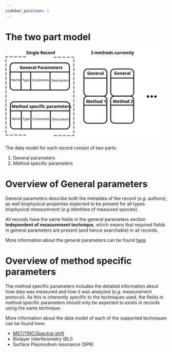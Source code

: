 ```yaml
---
sidebar_position: 1
---
```


# The two part model

![overview_img](../../static/img/record_overview.svg "overview")

The data model for each record consist of two parts:

 1. General parameters
 2. Method specific parameters 



# Overview of General parameters 

General parameters describe both the metadata of the record (*e.g.* authors), as well biophysical properties expected to be present for all types biophysical measurement (*e.g* identities of measured species). 

All records have the same fields in the general parameters section **Independent of measurement technique**, which means 
that required fields in general parameters are present (and hence searchable) in all records.

More information about the general parameters can be found [here](general-params/intro.md) 

# Overview of method specific parameters 

The method specific parameters includes the detailed information about how data was measured and how it was analyzed (*e.g.* measurement protocol). As this is inherently specific to the techniques used, the fields in method specific parameters should only be expected to exists in records using the same technique. 

More information about the data model of each of the supported techniques can be found here:

- [MST/TRIC/Spectral shift](mst/intro.md) 
- Biolayer interferometry (BLI)
- Surface Plasmodium resonance (SPR) 